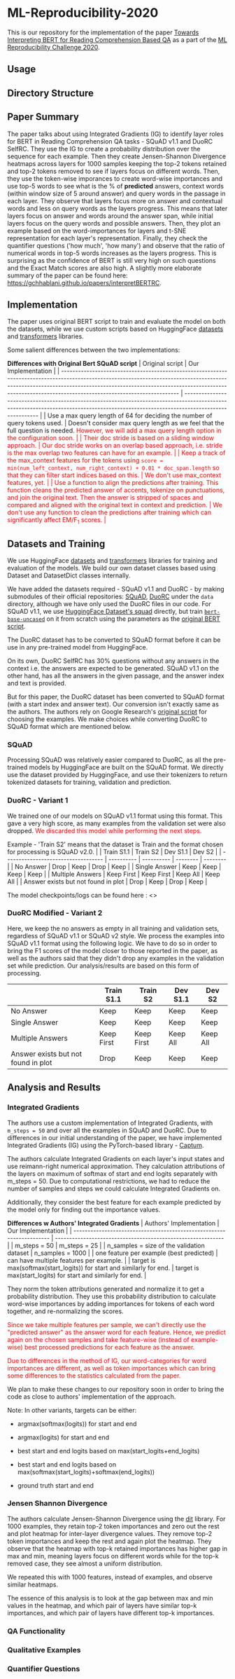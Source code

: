 # ML-Reproducibility-2020

This is our repository for the implementation of the paper [Towards Interpreting BERT for Reading Comprehension Based QA](https://openreview.net/forum?id=bpDFfs40geg&referrer=%5BML%20Reproducibility%20Challenge%202020%5D(%2Fgroup%3Fid%3DML_Reproducibility_Challenge%2F2020)) as a part of the [ML Reproducibility Challenge 2020](https://openreview.net/group?id=ML_Reproducibility_Challenge/2020).

## Usage


## Directory Structure


## Paper Summary

The paper talks about using Integrated Gradients (IG) to identify layer roles for BERT in Reading Comprehension QA tasks - SQuAD v1.1 and DuoRC SelfRC. They use the IG to create a probability distribution over the sequence for each example. Then they create Jensen-Shannon Divergence heatmaps across layers for 1000 samples keeping the top-2 tokens retained and top-2 tokens removed to see if layers focus on different words. Then, they use the token-wise imporances to create word-wise importances and use top-5 words to see what is the % of **predicted** answers, context words (within window size of 5 around answer) and query words in the passage in each layer. They observe that layers focus more on answer and contextual words and less on query words as the layers progress. This means that later layers focus on answer and words around the answer span, while initial layers focus on the query words and possible answers. Then, they plot an example based on the word-importances for layers and t-SNE representation for each layer's representation. Finally, they check the quantifier questions ('how much', 'how many') and observe that the ratio of numerical words in top-5 words increases as the layers progress. This is surprising as the confidence of BERT is still very high on such questions and the Exact Match scores are also high. A slightly more elaborate summary of the paper can be found here: https://gchhablani.github.io/papers/interpretBERTRC.
## Implementation

The paper uses original BERT script to train and evaluate the model on both the datasets, while we use custom scripts based on HuggingFace [datasets](https://huggingface.co/docs/datasets/) and [transformers](https://huggingface.co/transformers/) libraries.

Some salient differences between the two implementations:

**Differences with Original Bert SQuAD script**
| Original script                                                                                                                                                                                                                                                                      | Our Implementation                                                                                                                                                                     |
| ------------------------------------------------------------------------------------------------------------------------------------------------------------------------------------------------------------------------------------------------------------------------------------ | -------------------------------------------------------------------------------------------------------------------------------------------------------------------------------------- |
| Use a max query length of 64 for deciding the number of query tokens used.                                                                                                                                                                                                           | Doesn't consider max query length as we feel that the full question is needed. <span style="color:red">However, we will add a max query length option in the configuration soon.<span> |
| Their doc stride is based on a sliding window approach.                                                                                                                                                                                                                              | Our doc stride works on an overlap based approach, i.e. stride is the max overlap two features can have for an example.                                                                |
| Keep a track of the max_context features for the tokens using `score = min(num_left_context, num_right_context) + 0.01 * doc_span.length` so that they can filter start indices based on this.                                                                                       | We don't use max_context features, yet.                                                                                                                                                |
| Use a function to align the predictions after training. This function cleans the predicted answer of accents, tokenize on punctuations, and join the original text. Then the answer is stripped of spaces and compared and aligned with the original text in context and prediction. | We don't use any function  to clean the predictions after training which can significantly affect EM/F<sub>1</sub> scores.                                                             |

## Datasets and Training

We use HuggingFace [datasets](https://huggingface.co/docs/datasets/) and [transformers](https://huggingface.co/transformers/) libraries for training and evaluation of the models. We build our own dataset classes based using Dataset and DatasetDict classes internally.

We have added the datasets required - SQuAD v1.1 and DuoRC - by making submodules of their official repositories: [SQuAD](https://github.com/rajpurkar/SQuAD-explorer), [DuoRC](https://github.com/duorc/duorc) under the `data` directory, although we have only used the DuoRC files in our code. For SQuAD v1.1, we use [HuggingFace Dataset's squad](https://huggingface.co/datasets/squad) directly, but train [`bert-base-uncased`](https://huggingface.co/bert-base-uncased) on it from scratch using the parameters as the [original BERT script](https://github.com/google-research/bert/blob/master/run_squad.py).

The DuoRC dataset has to be converted to SQuAD format before it can be use in any pre-trained model from HuggingFace.

On its own, DuoRC SelfRC has 30% questions without any answers in the context i.e. the answers are expected to be generated. SQuAD v1.1 on the other hand, has all the answers in the given passage, and the answer index and text is provided.

But for this paper, the DuoRC dataset has been converted to SQuAD format (with a start index and answer text). Our conversion isn't exactly same as the authors. The authors rely on Google Research's [original script](https://github.com/google-research/bert/blob/master/run_squad.py) for choosing the examples. We make choices while converting DuoRC to SQuAD format which are mentioned below.


### SQuAD
Processing SQuAD was relatively easier compared to DuoRC, as all the pre-trained models by HuggingFace are built on the SQuAD format. We directly use the dataset provided by HuggingFace, and use their tokenizers to return tokenized datasets for training, validation and prediction.

### DuoRC - Variant 1
We trained one of our models on SQuAD v1.1 format using this format. This gave a very high score, as many examples from the validation set were also dropped. <span style="color:red"> We discarded this model while performing the next steps.</span>

Example - 'Train S2' means that the dataset is Train and the format chosen for processing is SQuAD v2.0.
|                                     | Train S1.1 | Train S2   | Dev S1.1 | Dev S2   |
| ----------------------------------- | ---------- | ---------- | -------- | -------- |
| No Answer                           | Drop       | Keep       | Drop     | Keep     |
| Single Answer                       | Keep       | Keep       | Keep     | Keep     |
| Multiple Answers                    | Keep First | Keep First | Keep All | Keep All |
| Answer exists but not found in plot | Drop       | Keep       | Drop     | Keep     |

The model checkpoints/logs can be found here : <>

### DuoRC Modified - Variant 2
Here, we keep the no answers as empty in all training and validation sets, regardless of SQuAD v1.1 or SQuAD v2 style. We process the examples into SQuAD v1.1 format using the following logic. We have to do so in order to bring the F1 scores of the model closer to those reported in the paper, as well as the authors said that they didn't drop any examples in the validation set while prediction. Our analysis/results are based on this form of processing.

|                                     | Train S1.1 | Train S2   | Dev S1.1 | Dev S2   |
| ----------------------------------- | ---------- | ---------- | -------- | -------- |
| No Answer                           | Keep       | Keep       | Keep     | Keep     |
| Single Answer                       | Keep       | Keep       | Keep     | Keep     |
| Multiple Answers                    | Keep First | Keep First | Keep All | Keep All |
| Answer exists but not found in plot | Drop       | Keep       | Keep     | Keep     |

## Analysis and Results


### Integrated Gradients

The authors use a custom implementation of Integrated Gradients, with `m_steps = 50` and over all the examples in SQuAD and DuoRC. Due to differences in our initial understanding of the paper, we have implemented Integrated Gradients (IG) using the PyTorch-based library - [Captum](https://captum.ai/docs/extension/integrated_gradients).

The authors calculate Integrated Gradients on each layer's input states and use reimann-right numerical approximation. They calculation attributions of the layers on maximum of softmax of start and end logits separately with m_steps = 50. Due to computational restrictions, we had to reduce the number of samples and steps we could calculate Integrated Gradients on.

Additionally, they consider the best feature for each example predicted by the model only for finding out the importance values.

**Differences w Authors' Integrated Gradients**
| Authors' Implementation                                               | Our Implementation                                           |
| --------------------------------------------------------------------- | ------------------------------------------------------------ |
| m_steps = 50                                                          | m_steps = 25                                                 |
| n_samples = size of the validation dataset                            | n_samples = 1000                                             |
| one feature per example (best predicted)                              | can have multiple features per example.                      |
| target is max(softmax(start_logits)) for start and similarly for end. | target is max(start_logits) for start and similarly for end. |

They norm the token attributions generated and normalize it to get a probability distribution. They use this probability distribution to calculate word-wise importances by adding importances for tokens of each word together, and re-normalizing the scores.

<span style="color:red;">Since we take multiple features per sample, we can't directly use the "predicted answer" as the answer word for each feature. Hence, we predict again on the chosen samples and take feature-wise (instead of example-wise) best processed predictions for each feature as the answer.</span>

<span style="color:red;">Due to differences in the method of IG, our word-categories for word importances are different, as well as token importances which can bring some differences to the statistics calculated from the paper.</span>

We plan to make these changes to our repository soon in order to bring the code as close to authors' implementation of the approach.

Note: In other variants, targets can be either: 

- argmax(softmax(logits)) for start and end
  
- argmax(logits) for start and end
  
- best start and end logits based on max(start_logits+end_logits)  
  
- best start and end logits based on max(softmax(start_logits)+softmax(end_logits))
  
- ground truth start and end

### Jensen Shannon Divergence
The authors calculate Jensen-Shannon Divergence using the [dit](https://dit.readthedocs.io/en/latest/measures/divergences/jensen_shannon_divergence.html) library. For 1000 examples, they retain top-2 token importances and zero out the rest and plot heatmap for inter-layer divergence values.
They remove top-2 token importances and keep the rest and again plot the heatmap. They observe that the heatmap with top-k retained importances has higher gap in max and min, meaning layers focus on different words while for the top-k removed case, they see almost a uniform distribution.

We repeated this with 1000 features, instead of examples, and observe similar heatmaps.



The essence of this analysis is to look at the gap between max and min values in the heatmap, and which pair of layers have similar top-k importances, and which pair of layers have different top-k importances.
### QA Functionality


### Qualitative Examples


### Quantifier Questions


